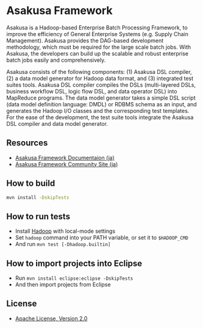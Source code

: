 # Asakusa Framework
Asakusa is a Hadoop-based Enterprise Batch Processing Framework, to improve the efficiency of General Enterprise Systems (e.g. Supply Chain Management). Asakusa provides the DAG-based development methodology, which must be required for the large scale batch jobs. With Asakusa, the developers can build up the scalable and robust enterprise batch jobs easily and comprehensively.

Asakusa consists of the following components: (1) Asakusa DSL compiler, (2) a data model generator for Hadoop data format, and (3) integrated test suites tools. Asakusa DSL compiler compiles the DSLs (multi-layered DSLs, business workflow DSL, logic flow DSL, and data operator DSL) into MapReduce programs. The data model generator takes a simple DSL script (data model definition language: DMDL) or RDBMS schema as an input, and generates the Hadoop I/O classes and the corresponding test templates. For the ease of the development, the test suite tools integrate the Asakusa DSL compiler and data model generator.

## Resources
* [Asakusa Framework Documentaion (ja)](http://asakusafw.s3.amazonaws.com/documents/latest/release/ja/html/index.html)
* [Asakusa Framework Community Site (ja)](http://asakusafw.com)

## How to build
```sh
mvn install -DskipTests
```

## How to run tests
* Install [Hadoop](http://hadoop.apache.org/) with local-mode settings
* Set `hadoop` command into your PATH variable, or set it to `$HADOOP_CMD`
* And run `mvn test [-Dhadoop.builtin]`

## How to import projects into Eclipse
* Run `mvn install eclipse:eclipse -DskipTests`
* And then import projects from Eclipse

## License
* [Apache License, Version 2.0](http://www.apache.org/licenses/LICENSE-2.0)
